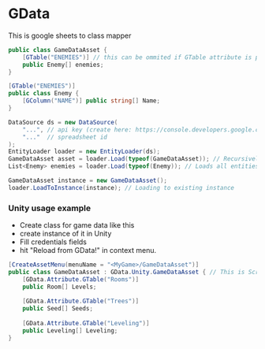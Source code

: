 # GData
This is google sheets to class mapper

```c#
public class GameDataAsset {
    [GTable("ENEMIES")] // this can be ommited if GTable attribute is present of Enemy class
    public Enemy[] enemies;
}
```

```c#
[GTable("ENEMIES")]
public class Enemy {
    [GColumn("NAME")] public string[] Name;
}
```

```c#
DataSource ds = new DataSource(
    "...", // api key (create here: https://console.developers.google.com/apis/credentials)
    "..."  // spreadsheet id
);
EntityLoader loader = new EntityLoader(ds);
GameDataAsset asset = loader.Load(typeof(GameDataAsset)); // Recursively loads fields 
List<Enemy> enemies = loader.Load(typeof(Enemy)); // Loads all entities by class

GameDataAsset instance = new GameDataAsset();
loader.LoadToInstance(instance); // Loading to existing instance
```

### Unity usage example
- Create class for game data like this
- create instance of it in Unity
- Fill credentials fields
- hit "Reload from GData!" in context menu.
```c#
[CreateAssetMenu(menuName = "<MyGame>/GameDataAsset")]
public class GameDataAsset : GData.Unity.GameDataAsset { // This is Scriptable object with helpers
    [GData.Attribute.GTable("Rooms")]
    public Room[] Levels;
    
    [GData.Attribute.GTable("Trees")]
    public Seed[] Seeds;
    
    [GData.Attribute.GTable("Leveling")]
    public Leveling[] Leveling;
}
```

 
